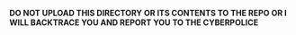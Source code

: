 **DO NOT UPLOAD THIS DIRECTORY OR ITS CONTENTS TO THE REPO OR I WILL BACKTRACE YOU AND REPORT YOU TO THE CYBERPOLICE**